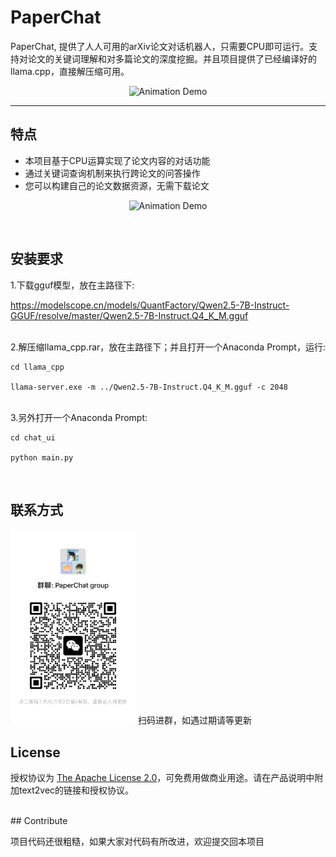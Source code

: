 # PaperChat
PaperChat, 提供了人人可用的arXiv论文对话机器人，只需要CPU即可运行。支持对论文的关键词理解和对多篇论文的深度挖掘。并且项目提供了已经编译好的llama.cpp，直接解压缩可用。
<br>

<div>
	<p align="center">
  <img alt="Animation Demo" src="https://github.com/elenalulu/FigureChat/blob/main/docs/logo.png" width="660" />
  </p>
</div>

-----------------

## 特点

- 本项目基于CPU运算实现了论文内容的对话功能
- 通过关键词查询机制来执行跨论文的问答操作
- 您可以构建自己的论文数据资源，无需下载论文


<div>
	<p align="center">
  <img alt="Animation Demo" src="https://github.com/elenalulu/FigureChat/blob/main/docs/ui.png" width="660" />
  </p>
</div>
<br>

## 安装要求

1.下载gguf模型，放在主路径下: 

https://modelscope.cn/models/QuantFactory/Qwen2.5-7B-Instruct-GGUF/resolve/master/Qwen2.5-7B-Instruct.Q4_K_M.gguf

<br>
2.解压缩llama_cpp.rar，放在主路径下；并且打开一个Anaconda Prompt，运行: 

```shell
cd llama_cpp

llama-server.exe -m ../Qwen2.5-7B-Instruct.Q4_K_M.gguf -c 2048
```

<br>
3.另外打开一个Anaconda Prompt:

```shell
cd chat_ui

python main.py
```

<br>

## 联系方式

<img src="docs/wechat.jpg" width="200" />
扫码进群，如遇过期请等更新
<br>

## License

授权协议为 [The Apache License 2.0](LICENSE)，可免费用做商业用途。请在产品说明中附加text2vec的链接和授权协议。

<br>
## Contribute

项目代码还很粗糙，如果大家对代码有所改进，欢迎提交回本项目